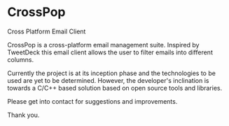 # CrossPop
Cross Platform Email Client

CrossPop is a cross-platform email management suite.
Inspired by TweetDeck this email client allows the user to filter emails into different columns.

Currently the project is at its inception phase and the technologies to be used are yet to be determined.
However, the developer's inclination is towards a C/C++ based solution based on open source tools and libraries.

Please get into contact for suggestions and improvements.

Thank you.
